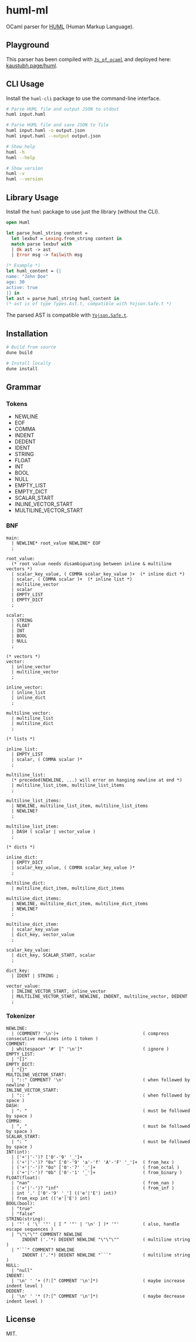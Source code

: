 # huml-ml

OCaml parser for [HUML](https://huml.io) (Human Markup Language).

## Playground

This parser has been compiled with [`Js_of_ocaml`](https://github.com/ocsigen/Js_of_ocaml)
and deployed here: [kaustubh.page/huml](https://kaustubh.page/huml).

## CLI Usage

Install the `huml-cli` package to use the command-line interface.

```bash
# Parse HUML file and output JSON to stdout
huml input.huml

# Parse HUML file and save JSON to file
huml input.huml -o output.json
huml input.huml --output output.json

# Show help
huml -h
huml --help

# Show version
huml -v
huml --version
```

## Library Usage

Install the `huml` package to use just the library (without the CLI).

```ocaml
open Huml

let parse_huml_string content =
  let lexbuf = Lexing.from_string content in
  match parse lexbuf with
  | Ok ast -> ast
  | Error msg -> failwith msg

(* Example *)
let huml_content = {|
name: "John Doe"
age: 30
active: true
|} in
let ast = parse_huml_string huml_content in
(* ast is of type Types.Ast.t, compatible with Yojson.Safe.t *)
```

The parsed AST is compatible with [`Yojson.Safe.t`](https://ocaml-doc.github.io/odoc-examples/yojson/Yojson/Safe/index.html).

## Installation

```bash
# Build from source
dune build

# Install locally
dune install
```

## Grammar

### Tokens
- NEWLINE
- EOF
- COMMA
- INDENT
- DEDENT
- <string> IDENT
- <string> STRING
- <float> FLOAT
- <int> INT
- <bool> BOOL
- NULL
- EMPTY_LIST
- EMPTY_DICT
- SCALAR_START
- INLINE_VECTOR_START
- MULTILINE_VECTOR_START

### BNF

```
main:
  | NEWLINE* root_value NEWLINE* EOF
  ;

root_value:
  (* root value needs disambiguating between inline & multiline vectors *)
  | scalar_key_value, ( COMMA scalar_key_value )+  (* inline dict *)
  | scalar, ( COMMA scalar )+  (* inline list *)
  | multiline_vector
  | scalar
  | EMPTY_LIST
  | EMPTY_DICT
  ; 

scalar:
  | STRING
  | FLOAT
  | INT
  | BOOL
  | NULL
  ;

(* vectors *)
vector:
  | inline_vector
  | multiline_vector
  ;

inline_vector:
  | inline_list
  | inline_dict
  ;

multiline_vector:
  | multiline_list
  | multiline_dict
  ;

(* lists *)

inline_list:
  | EMPTY_LIST
  | scalar, ( COMMA scalar )*
  ;

multiline_list:
  (* preceded(NEWLINE, ...) will error on hanging newline at end *)
  | multiline_list_item, multiline_list_items
  ;

multiline_list_items:
  | NEWLINE, multiline_list_item, multiline_list_items
  | NEWLINE?
  ;

multiline_list_item:
  | DASH ( scalar | vector_value )
  ;

(* dicts *)

inline_dict:
  | EMPTY_DICT
  | scalar_key_value, ( COMMA scalar_key_value )*
  ;

multiline_dict:
  | multiline_dict_item, multiline_dict_items

multiline_dict_items:
  | NEWLINE, multiline_dict_item, multiline_dict_items
  | NEWLINE?
  ;

multiline_dict_item:
  | scalar_key_value
  | dict_key, vector_value
  ;

scalar_key_value:
  | dict_key, SCALAR_START, scalar
  ;

dict_key:
  | IDENT | STRING ;

vector_value:
  | INLINE_VECTOR_START, inline_vector
  | MULTILINE_VECTOR_START, NEWLINE, INDENT, multiline_vector, DEDENT
  ;
```

### Tokenizer

```
NEWLINE:
  | (COMMENT? '\n')+                                ( compress consecutive newlines into 1 token )
COMMENT:
  | whitespace* '#' [^ '\n']*                       ( ignore )
EMPTY_LIST:
  | "[]"
EMPTY_DICT:
  | "{}"
MULTILINE_VECTOR_START:
  | "::" COMMENT? '\n'                              ( when followed by newline )
INLINE_VECTOR_START:
  | ":: "                                           ( when followed by space )
DASH:
  | "- "                                            ( must be followed by space )
COMMA:
  | ", "                                            ( must be followed by space )
SCALAR_START:
  | ": "                                            ( must be followed by space )
INT(int):
  | ('+'|'-')? ['0'-'9' '_']+
  | ('+'|'-')? "0x" ['0'-'9' 'a'-'f' 'A'-'F' '_']+  ( from_hex )
  | ('+'|'-')? "0o" ['0'-'7' '_']+                  ( from_octal )
  | ('+'|'-')? "0b" ['0'-'1' '_']+                  ( from_binary )
FLOAT(float):
  | "nan"                                           ( from_nan )
  | ('+'|'-')? "inf"                                ( from_inf )
  | int '.' ['0'-'9' '_'] (('e'|'E') int)?
  | from_exp int (('e'|'E') int)
BOOL(bool):
  | "true"
  | "false"
STRING(string):
  | '"' ( '\' '"' | [ ^ '"' | '\n' ] )* '"'         ( also, handle escape sequences )
  | "\"\"\"" COMMENT? NEWLINE
      INDENT ('.'*) DEDENT NEWLINE "\"\"\""         ( multiline string )
  | "```" COMMENT? NEWLINE
      INDENT ('.'*) DEDENT NEWLINE "```"            ( multiline string )
NULL:
  | "null"
INDENT:
  | '\n' ' '+ (?:[^ COMMENT '\n']*)                 ( maybe increase indent level )
DEDENT:
  | '\n' ' '* (?:[^ COMMENT '\n']*)                 ( maybe decrease indent level )
```

## License

MIT.
